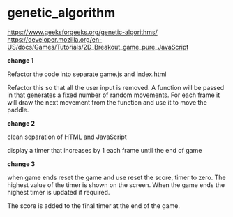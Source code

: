 # genetic_algorithm

https://www.geeksforgeeks.org/genetic-algorithms/
https://developer.mozilla.org/en-US/docs/Games/Tutorials/2D_Breakout_game_pure_JavaScript

**change 1**

Refactor the code into separate game.js and index.html

Refactor this so that all the user input is removed. A function will be passed in that generates a fixed number of random movements. For each frame it will draw the next movement from the function and use it to move the paddle.

**change 2**

clean separation of HTML and JavaScript

display a timer that increases by 1 each frame until the end of game

**change 3**

when game ends reset the game and use reset the score, timer to zero. The highest value of the timer is shown on the screen. When the game ends the highest timer is updated if required.

The score is added to the final timer at the end of the game.
